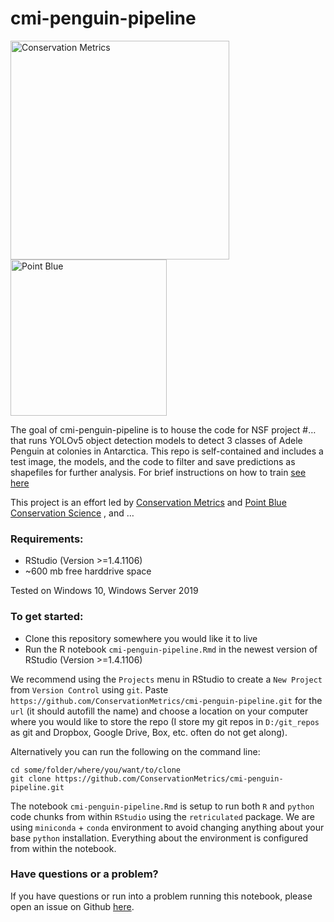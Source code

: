 
<!-- README.md is generated from README.Rmd. Please edit that file -->

# cmi-penguin-pipeline

[<img src="https://conservationmetrics.com/wp-content/uploads/conservation_metrics_350px-01.png" title="Conservation Metrics" width="350" />](https://www.conservationmetrics.com)[<img src="https://data.pointblue.org/apps/assets/images/pb-logo-full.png" title="Point Blue" width="250" />](https://www.pointblue.org)

<!-- badges: start -->
<!-- badges: end -->

The goal of cmi-penguin-pipeline is to house the code for NSF project
\#… that runs YOLOv5 object detection models to detect 3 classes of
Adele Penguin at colonies in Antarctica. This repo is self-contained and
includes a test image, the models, and the code to filter and save
predictions as shapefiles for further analysis. For brief instructions
on how to train [see here](training_instuctions.md)

This project is an effort led by [Conservation
Metrics](https://www.conservationmetrics.com "CMI") and [Point Blue
Conservation Science](https://www.pointblue.org "PointBlue") , and …

### Requirements:

-   RStudio (Version &gt;=1.4.1106)
-   \~600 mb free harddrive space

Tested on Windows 10, Windows Server 2019

### To get started:

-   Clone this repository somewhere you would like it to live
-   Run the R notebook `cmi-penguin-pipeline.Rmd` in the newest version
    of RStudio (Version &gt;=1.4.1106)

We recommend using the `Projects` menu in RStudio to create a
`New Project` from `Version Control` using `git`. Paste
`https://github.com/ConservationMetrics/cmi-penguin-pipeline.git` for
the `url` (it should autofill the name) and choose a location on your
computer where you would like to store the repo (I store my git repos in
`D:/git_repos` as git and Dropbox, Google Drive, Box, etc. often do not
get along).

Alternatively you can run the following on the command line:

    cd some/folder/where/you/want/to/clone
    git clone https://github.com/ConservationMetrics/cmi-penguin-pipeline.git

The notebook `cmi-penguin-pipeline.Rmd` is setup to run both `R` and
`python` code chunks from within `RStudio` using the `retriculated`
package. We are using `miniconda` + `conda` environment to avoid
changing anything about your base `python` installation. Everything
about the environment is configured from within the notebook.

### Have questions or a problem?

If you have questions or run into a problem running this notebook,
please open an issue on Github
[here](https://github.com/ConservationMetrics/cmi-penguin-pipeline/issues).
